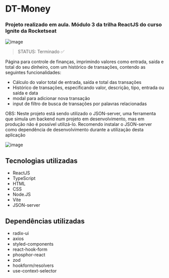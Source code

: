 # DT-Money

### Projeto realizado em aula. Módulo 3 da trilha ReactJS do curso Ignite da Rocketseat

![image](https://github.com/ViniciusOshima/Coffee-Delivery/assets/105689421/a511d038-2b72-47f6-986f-6f0d63215457)

> STATUS: Terminado ✅

Página para controle de finanças, imprimindo valores como entrada, saída e total do seu dinheiro, com um histórico de transações, contendo as seguintes funcionalidades:

+ Cálculo do valor total de entrada, saída e total das transações
+ Histórico de transações, especificando valor, descrição, tipo, entrada ou saída e data
+ modal para adicionar nova transação
+ input de filtro de busca de transações por palavras relacionadas

OBS: Neste projeto está sendo utilizado o JSON-server, uma ferramenta que simula um backend num projeto em desenvolvimento, mas em produção não é possível utilizá-lo. Recomendo instalar o JSON-server como dependência de desenvolvimento durante a utilização desta aplicação

![image](https://github.com/ViniciusOshima/Coffee-Delivery/assets/105689421/27e72a57-ca6c-48e2-859e-dec022c74279)

## Tecnologias utilizadas

+ ReactJS
+ TypeScript
+ HTML
+ CSS
+ Node.JS
+ Vite
+ JSON-server

## Dependências utilizadas

+ radix-ui
+ axios
+ styled-components
+ react-hook-form
+ phosphor-react
+ zod
+ hookform/resolvers
+ use-context-selector
